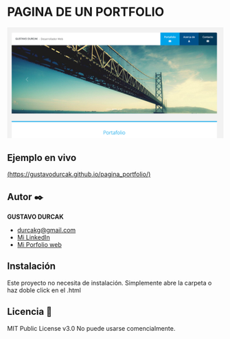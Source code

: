 # PAGINA DE UN PORTFOLIO
![Imagen del proyecto](https://github.com/gustavodurcak/pagina_portfolio/blob/main/Captura%20de%20Pantalla%202022-09-20%20a%20la(s)%2011.27.28.png)

## Ejemplo en vivo
[(https://gustavodurcak.github.io/pagina_portfolio/)](https://gustavodurcak.github.io/pagina_portfolio/)

## Autor ✒️
**GUSTAVO DURCAK**

* [durcakg@gmail.com](durcakg@gmail.com)
* [Mi LinkedIn](https://www.linkedin.com/in/gustavodurcak/)
* [Mi Porfolio web](https://tu-dominio.com/)

## Instalación 
Este proyecto no necesita de instalación. Simplemente abre la carpeta o haz doble click en el .html
  
## Licencia 📄
MIT Public License v3.0
No puede usarse comencialmente.
